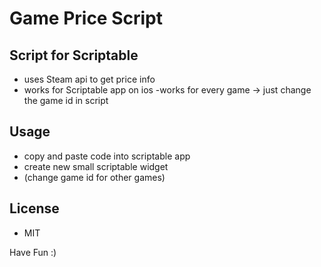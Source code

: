 # Game Price Script 
## Script for Scriptable
- uses Steam api to get price info 
- works for Scriptable app on ios
-works for every game -> just change the game id in script

## Usage
- copy and paste code into scriptable app
- create new small scriptable widget 
- (change game id for other games)

## License
- MIT

Have Fun :)

